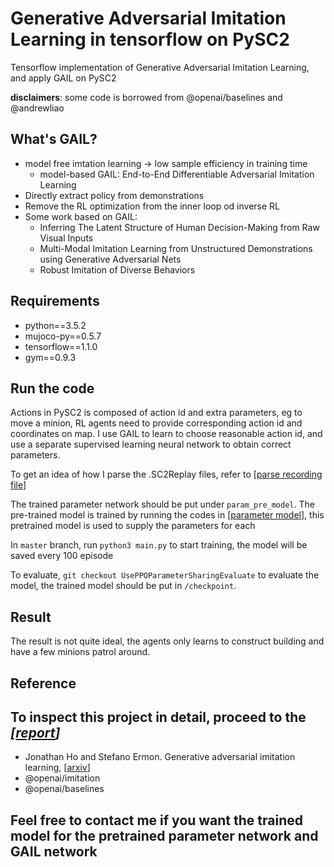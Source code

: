 # Generative Adversarial Imitation Learning in tensorflow on PySC2
Tensorflow implementation of Generative Adversarial Imitation Learning, and apply GAIL on PySC2

**disclaimers**: some code is borrowed from @openai/baselines and @andrewliao

## What's GAIL?
- model free imtation learning -> low sample efficiency in training time 
  - model-based GAIL: End-to-End Differentiable Adversarial Imitation Learning
- Directly extract policy from demonstrations
- Remove the RL optimization from the inner loop od inverse RL
- Some work based on GAIL:
  - Inferring The Latent Structure of Human Decision-Making from Raw Visual 
    Inputs
  - Multi-Modal Imitation Learning from Unstructured Demonstrations using 
  Generative Adversarial Nets
  - Robust Imitation of Diverse Behaviors
  
## Requirements
- python==3.5.2
- mujoco-py==0.5.7
- tensorflow==1.1.0
- gym==0.9.3

## Run the code
Actions in PySC2 is composed of action id and extra parameters, eg to move a minion, RL agents need to provide corresponding action id and coordinates on map. I use GAIL to learn to choose reasonable action id, and use a separate supervised learning neural network to obtain correct parameters.

To get an idea of how I parse the .SC2Replay files, refer to [[parse recording file](https://github.com/Techget/parse-pysc2-replay-files)]

The trained parameter network should be put under `param_pre_model`. The pre-trained model is trained by running the codes in [[parameter model](https://github.com/Techget/pysc2-gail-research-project)], this pretrained model is used to supply the parameters for each 

In `master` branch, run `python3 main.py` to start training, the model will be saved every 100 episode

To evaluate, `git checkout UsePPOParameterSharingEvaluate` to evaluate the model, the trained model should be put in `/checkpoint`.

## Result
The result is not quite ideal, the agents only learns to construct building and have a few minions patrol around.

## Reference
## To inspect this project in detail, proceed to the *[[report](https://docs.google.com/document/d/16ceZp-Zdx4vxGpHDNZZ_dTbt1vbKYh0znUyDm5QpEfc/edit?usp=sharing)]* 
- Jonathan Ho and Stefano Ermon. Generative adversarial imitation learning, [[arxiv](https://arxiv.org/abs/1606.03476)]
- @openai/imitation
- @openai/baselines

## Feel free to contact me if you want the trained model for the pretrained parameter network and GAIL network
